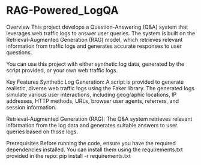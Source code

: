 # RAG-Powered_LogQA
Overview
This project develops a Question-Answering (Q&A) system that leverages web traffic logs to answer user queries. The system is built on the Retrieval-Augmented Generation (RAG) model, which retrieves relevant information from traffic logs and generates accurate responses to user questions.

You can use this project with either synthetic log data, generated by the script provided, or your own web traffic logs.

Key Features
Synthetic Log Generation: A script is provided to generate realistic, diverse web traffic logs using the Faker library. The generated logs simulate various user interactions, including geographic locations, IP addresses, HTTP methods, URLs, browser user agents, referrers, and session information.

Retrieval-Augmented Generation (RAG): The Q&A system retrieves relevant information from the log data and generates suitable answers to user queries based on those logs.

Prerequisites
Before running the code, ensure you have the required dependencies installed. You can install them using the requirements.txt provided in the repo:
pip install -r requirements.txt
